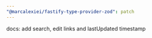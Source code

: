```yaml
---
"@marcalexiei/fastify-type-provider-zod": patch
---
```


docs: add search, edit links and lastUpdated timestamp
